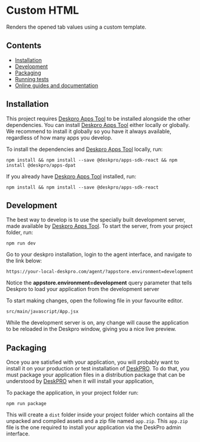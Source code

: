 # Custom HTML
Renders the opened tab values using a custom template.

## Contents
- [Installation](#installation)
- [Development](#development)
- [Packaging](#packaging)
- [Running tests](#running-tests)
- [Online guides and documentation](https://deskpro.gitbooks.io/deskpro-apps/)


## Installation
    
This project requires [Deskpro Apps Tool](https://github.com/deskpro/apps-dpat) to be installed alongside the other dependencies. You can install [Deskpro Apps Tool](https://github.com/deskpro/apps-dpat) either locally or globally. We recommend to install it globally so you have it always available, regardless of how many apps you develop.
    
To install the dependencies and [Deskpro Apps Tool](https://github.com/deskpro/apps-dpat) locally, run:
    
    npm install && npm install --save @deskpro/apps-sdk-react && npm install @deskpro/apps-dpat   

If you already have [Deskpro Apps Tool](https://github.com/deskpro/apps-dpat) installed, run:
 
    npm install && npm install --save @deskpro/apps-sdk-react

## Development
             
The best way to develop is to use the specially built development server, made available by [Deskpro Apps Tool](https://github.com/deskpro/apps-dpat). To start the server, from your project folder, run:    
    
    npm run dev
 
 
Go to your deskpro installation, login to the agent interface, and navigate to the link below: 
    
    https://your-local-deskpro.com/agent/?appstore.environment=development

Notice the **appstore.environment=development** query parameter that tells Deskpro to load your application from the development server

 
To start making changes, open the following file in  your favourite editor.
 
    src/main/javascript/App.jsx
    
While the development server is on,  any change will cause the application to be reloaded in the Deskpro window, giving 
you a nice live preview.

## Packaging

Once you are satisfied with your application, you will probably want to install it on your production or test installation of [DeskPRO](https://www.deskpro.com).
To do that, you must package your application files in a distribution package that can be understood by [DeskPRO](https://www.deskpro.com) when it will install your application,

To package the application, in your project folder run:    
    
    npm run package

This will create a `dist` folder inside your project folder which contains all the unpacked and compiled assets
and a zip file named `app.zip`. This `app.zip` file is the one required to install your application via the DeskPro admin interface.
